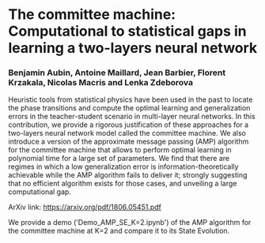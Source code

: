 # The committee machine: Computational to statistical gaps in learning a two-layers neural network

### Benjamin Aubin, Antoine Maillard, Jean Barbier, Florent Krzakala, Nicolas Macris and Lenka Zdeborova


Heuristic tools from statistical physics have been used in the past to locate the phase transitions and compute the optimal learning and generalization errors in the teacher-student scenario in multi-layer neural networks. In this contribution, we provide a rigorous justification of these approaches for a two-layers neural network model called the committee machine. We also introduce a version of the approximate message passing (AMP) algorithm for the committee machine that allows to perform optimal learning in polynomial time for a large set of parameters. We find that there are regimes in which a low generalization error is information-theoretically achievable while the AMP algorithm fails to deliver it; strongly suggesting that no efficient algorithm exists for those cases, and unveiling a large computational gap.

ArXiv link: https://arxiv.org/pdf/1806.05451.pdf


We provide a demo ('Demo_AMP_SE_K=2.ipynb') of the AMP algorithm for the committee machine at K=2 and compare it to its State Evolution.
